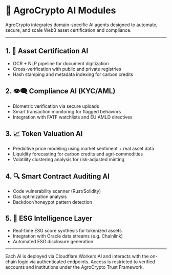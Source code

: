 # 🤖 AgroCrypto AI Modules

AgroCrypto integrates domain-specific AI agents designed to automate, secure, and scale Web3 asset certification and compliance.

---

## 1. 📜 Asset Certification AI
- OCR + NLP pipeline for document digitization
- Cross-verification with public and private registries
- Hash stamping and metadata indexing for carbon credits

## 2. 👁️‍🗨️ Compliance AI (KYC/AML)
- Biometric verification via secure uploads
- Smart transaction monitoring for flagged behaviors
- Integration with FATF watchlists and EU AMLD directives

## 3. 📈 Token Valuation AI
- Predictive price modeling using market sentiment + real asset data
- Liquidity forecasting for carbon credits and agri-commodities
- Volatility clustering analysis for risk-adjusted minting

## 4. 🔍 Smart Contract Auditing AI
- Code vulnerability scanner (Rust/Solidity)
- Gas optimization analysis
- Backdoor/honeypot pattern detection

## 5. 🌱 ESG Intelligence Layer
- Real-time ESG score synthesis for tokenized assets
- Integration with Oracle data streams (e.g. Chainlink)
- Automated ESG disclosure generation

---

Each AI is deployed via Cloudflare Workers AI and interacts with the on-chain logic via authenticated endpoints. Access is restricted to verified accounts and institutions under the AgroCrypto Trust Framework.
